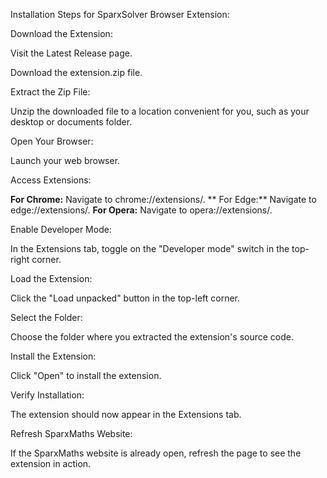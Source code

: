 Installation Steps for SparxSolver Browser Extension:

Download the Extension:

Visit the Latest Release page.

Download the extension.zip file.

Extract the Zip File:

Unzip the downloaded file to a location convenient for you, such as your desktop or documents folder.

Open Your Browser:

Launch your web browser.

Access Extensions:

 **For Chrome:** Navigate to chrome://extensions/.  ** For Edge:** Navigate to edge://extensions/.  **For Opera:** Navigate to opera://extensions/.   

Enable Developer Mode:

In the Extensions tab, toggle on the "Developer mode" switch in the top-right corner.

Load the Extension:

Click the "Load unpacked" button in the top-left corner.

Select the Folder:

Choose the folder where you extracted the extension's source code.

Install the Extension:

Click "Open" to install the extension.

Verify Installation:

The extension should now appear in the Extensions tab.

Refresh SparxMaths Website:

If the SparxMaths website is already open, refresh the page to see the extension in action.
